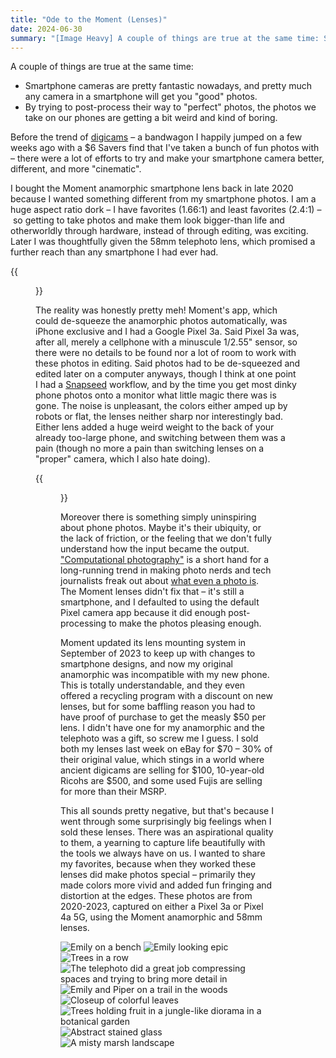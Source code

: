 ```yaml
---
title: "Ode to the Moment (Lenses)"
date: 2024-06-30
summary: "[Image Heavy] A couple of things are true at the same time: Smartphone cameras are pretty fantastic nowadays, and pretty much any camera in a smartphone will get you \"good\" photos, and by trying to post-process their way to \"perfect\" photos, the photos we take on our phones are getting a bit weird and kind of boring."
---
```

A couple of things are true at the same time:

- Smartphone cameras are pretty fantastic nowadays, and pretty much any camera in a smartphone will get you "good" photos.
- By trying to post-process their way to "perfect" photos, the photos we take on our phones are getting a bit weird and kind of boring.

Before the trend of [digicams](https://www.polygon.com/24158881/tiktok-retro-digital-camera-trend) – a bandwagon I happily jumped on a few weeks ago with a $6 Savers find that I've taken a bunch of fun photos with – there were a lot of efforts to try and make your smartphone camera better, different, and more "cinematic".

I bought the Moment anamorphic smartphone lens back in late 2020 because I wanted something different from my smartphone photos. I am a huge aspect ratio dork – I have favorites (1.66:1) and least favorites (2.4:1) – so getting to take photos and make them look bigger-than life and otherworldly through hardware, instead of through editing, was exciting. Later I was thoughtfully given the 58mm telephoto lens, which promised a further reach than any smartphone I had ever had.

{{<figure src="/images/blog/2024-06-30-ode-to-moment/both-moment-lenses.png" caption="Absolutely beautiful objects, both of them">}}

The reality was honestly pretty meh! Moment's app, which could de-squeeze the anamorphic photos automatically, was iPhone exclusive and I had a Google Pixel 3a. Said Pixel 3a was, after all, merely a cellphone with a minuscule 1/2.55" sensor, so there were no details to be found nor a lot of room to work with these photos in editing. Said photos had to be de-squeezed and edited later on a computer anyways, though I think at one point I had a [Snapseed](https://play.google.com/store/apps/details?id=com.niksoftware.snapseed&hl=en_US) workflow, and by the time you get most dinky phone photos onto a monitor what little magic there was is  gone. The noise is unpleasant, the colors either amped up by robots or flat, the lenses neither sharp nor interestingly bad. Either lens added a huge weird weight to the back of your already too-large phone, and switching between them was a pain (though no more a pain than switching lenses on a "proper" camera, which I also hate doing).

{{<figure src="/images/blog/2024-06-30-ode-to-moment/techwelike_Moment-Anamorphic.jpg" caption="Funnily enough, it's hard to take a photo of a lens with the phone it's on, so I borrowed this photo from techwelike.com. You can see how awkward the Moment lenses are, and they're the best version of this.">}}

Moreover there is something simply uninspiring about phone photos. Maybe it's their ubiquity, or the lack of friction, or the feeling that we don't fully understand how the input became the output. ["Computational photography"](https://petapixel.com/computational-photography/) is a short hand for a long-running trend in making photo nerds and tech journalists freak out about [what even a photo is](https://www.theverge.com/2023/10/7/23906753/google-pixel-8-pro-photo-editing-tools-ai). The Moment lenses didn't fix that – it's still a smartphone, and I defaulted to using the default Pixel camera app because it did enough post-processing to make the photos pleasing enough.

Moment updated its lens mounting system in September of 2023 to keep up with changes to smartphone designs, and now my original anamorphic was incompatible with my new phone. This is totally understandable, and they even offered a recycling program with a discount on new lenses, but for some baffling reason you had to have proof of purchase to get the measly $50 per lens. I didn't have one for my anamorphic and the telephoto was a gift, so screw me I guess. I sold both my lenses last week on eBay for $70 – 30% of their original value, which stings in a world where ancient digicams are selling for $100, 10-year-old Ricohs are $500, and some used Fujis are selling for more than their MSRP.

This all sounds pretty negative, but that's because I went through some surprisingly big feelings when I sold these lenses. There was an aspirational quality to them, a yearning to capture life beautifully with the tools we always have on us. I wanted to share my favorites, because when they worked these lenses did make photos special – primarily they made colors more vivid and added fun fringing and distortion at the edges. These photos are from 2020-2023, captured on either a Pixel 3a or Pixel 4a 5G, using the Moment anamorphic and 58mm lenses.

![Emily on a bench](/images/blog/2024-06-30-ode-to-moment/IMG_20201106_144830-01.jpeg "Emily on a bench near a pond, love the punchier colors")
![Emily looking epic](/images/blog/2024-06-30-ode-to-moment/IMG_20201108_150533-01.jpeg "Emily looking epic because I asked her to so I could show off the lens flares")
![Trees in a row](/images/blog/2024-06-30-ode-to-moment/IMG_20201120_104550-01.jpeg "Love the barrel distortion on the trees at the edges of the anamorphic frame")
![The telephoto did a great job compressing spaces and trying to bring more detail in](/images/blog/2024-06-30-ode-to-moment/IMG_20210514_155243.jpg "The telephoto did a great job compressing spaces and trying to bring more detail in")
![Emily and Piper on a trail in the woods](/images/blog/2024-06-30-ode-to-moment/PXL_20210610_202327804.jpg "I loved using the anamorphic for taller portraits - Emily and Piper get placed so well with all that headroom")
![Closeup of colorful leaves](/images/blog/2024-06-30-ode-to-moment/PXL_20220320_174542689.jpg "Brought the lenses to a botanical garden in the dead of winter and it was a blast")
![Trees holding fruit in a jungle-like diorama in a botanical garden](/images/blog/2024-06-30-ode-to-moment/PXL_20220320_180400603.jpg "Again at the botanical garden, I love the depth of layers in this shot")
![Abstract stained glass](/images/blog/2024-06-30-ode-to-moment/PXL_20220320_181722787.jpg "I don't usually take photos like this, but the tele made them more interesting than a standard phone lens")
![A misty marsh landscape](/images/blog/2024-06-30-ode-to-moment/PXL_20230604_182026401.jpg "I love a giant, lonely landscape. This is peak Ethan photo.")